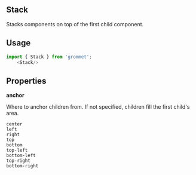 ## Stack
Stacks components on top of the first child component.

## Usage

```javascript
import { Stack } from 'grommet';
    <Stack/>
```

## Properties

**anchor**

Where to anchor children from. If not specified, children fill the
      first child's area.

```
center
left
right
top
bottom
top-left
bottom-left
top-right
bottom-right
```
  